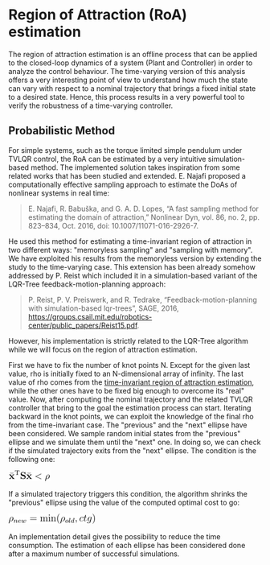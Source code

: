 # Region of Attraction (RoA) estimation 

The region of attraction estimation is an offline process that can be applied to the closed-loop dynamics of a system (Plant and Controller) in order to analyze the control behaviour. The time-varying version of this analysis offers a very interesting point of view to understand how much the state can vary with respect to a nominal trajectory that brings a fixed initial state to a desired state. Hence, this process results in a very powerful tool to verify the robustness of a time-varying controller.

## Probabilistic Method

For simple systems, such as the torque limited simple pendulum under TVLQR control, the RoA can be estimated by a very intuitive simulation-based method.
The implemented solution takes inspiration from some related works that has been studied and extended.
E. Najafi proposed a computationally effective sampling approach to estimate the DoAs of nonlinear systems in real time:
> E. Najafi, R. Babuška, and G. A. D. Lopes, “A fast sampling method for estimating the domain of attraction,” Nonlinear Dyn, vol. 86, no. 2, pp. 823–834, Oct. 2016, doi: 10.1007/11071-016-2926-7.

He used this method for estimating a time-invariant region of attraction in two different ways: "memoryless sampling" and "sampling with memory". We have exploited his results from the memoryless version by extending the study to the time-varying case.
This extension has been already somehow addressed by P. Reist which included it in a simulation-based variant of the LQR-Tree feedback-motion-planning approach:
> P. Reist, P. V. Preiswerk, and R. Tedrake, “Feedback-motion-planning with simulation-based
lqr-trees”, SAGE, 2016, https://groups.csail.mit.edu/robotics-center/public_papers/Reist15.pdf. 

However, his implementation is strictly related to the LQR-Tree algorithm while we will focus on the region of attraction estimation.

First we have to fix the number of knot points N.
Except for the given last value, rho is initially fixed to an N-dimensional array of infinity. The last value of rho comes from the [time-invariant region of attraction estimation](https://github.com/dfki-ric-underactuated-lab/torque_limited_simple_pendulum/blob/master/software/python/simple_pendulum/controllers/lqr/roa), while the other ones have to be fixed big enough to overcome its "real" value.
Now, after computing the nominal trajectory and the related TVLQR controller that bring to the goal the estimation process can start.
Iterating backward in the knot points, we can exploit the knowledge of the final rho from the time-invariant case. The "previous" and the "next" ellipse have been considered. We sample random initial states from the "previous" ellipse and we simulate them until the "next" one. In doing so, we can check if the simulated trajectory exits from the "next" ellipse. The condition is the following one:

<img src="latex_img/RoAcondition.png">

If a simulated trajectory triggers this condition, the algorithm shrinks the "previous" ellipse using the value of the computed optimal cost to go:

<img src="latex_img/RoArhoUpdate.png">   

An implementation detail gives the possibility to reduce the time consumption. The estimation of each ellipse has been considered done after a maximum number of successful simulations.